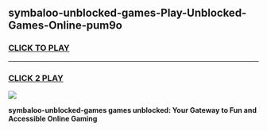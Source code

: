 
## symbaloo-unblocked-games-Play-Unblocked-Games-Online-pum9o
<h3>
<a href="https://premium76.site?title=symbaloo-unblocked-games&ref=25A">CLICK TO PLAY</a></h3>
<hr>

<h3>
<a href="https://premium76.site?title=symbaloo-unblocked-games&ref=25A">CLICK 2 PLAY</a>
  
</h3>

<a href="https://premium76.site?title=symbaloo-unblocked-games&ref=25A"><img src="https://clearcache.store/games.png"></a>


**symbaloo-unblocked-games games unblocked: Your Gateway to Fun and Accessible Online Gaming**

